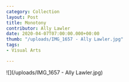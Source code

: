 ```yaml
---
category: Collection
layout: Post
title: Monotony
contributor: Ally Lawler
date: 2020-04-07T07:00:00.000+00:00
thumb: "/uploads/IMG_1657 - Ally Lawler.jpg"
tags:
- Visual Arts

---
```

![](/uploads/IMG_1657 - Ally Lawler.jpg)